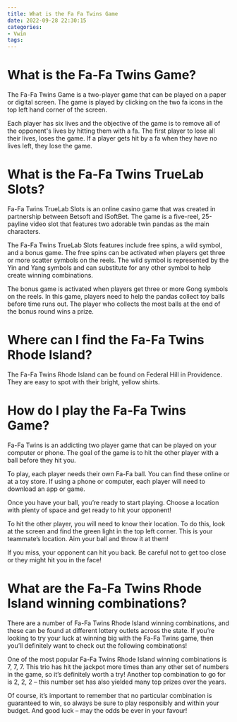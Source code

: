 ```yaml
---
title: What is the Fa Fa Twins Game
date: 2022-09-28 22:30:15
categories:
- Vwin
tags:
---
```



# What is the Fa-Fa Twins Game?

The Fa-Fa Twins Game is a two-player game that can be played on a paper or digital screen. The game is played by clicking on the two fa icons in the top left hand corner of the screen.

Each player has six lives and the objective of the game is to remove all of the opponent's lives by hitting them with a fa. The first player to lose all their lives, loses the game. If a player gets hit by a fa when they have no lives left, they lose the game.

# What is the Fa-Fa Twins TrueLab Slots?

Fa-Fa Twins TrueLab Slots is an online casino game that was created in partnership between Betsoft and iSoftBet. The game is a five-reel, 25-payline video slot that features two adorable twin pandas as the main characters.

The Fa-Fa Twins TrueLab Slots features include free spins, a wild symbol, and a bonus game. The free spins can be activated when players get three or more scatter symbols on the reels. The wild symbol is represented by the Yin and Yang symbols and can substitute for any other symbol to help create winning combinations.

The bonus game is activated when players get three or more Gong symbols on the reels. In this game, players need to help the pandas collect toy balls before time runs out. The player who collects the most balls at the end of the bonus round wins a prize.

# Where can I find the Fa-Fa Twins Rhode Island?

The Fa-Fa Twins Rhode Island can be found on Federal Hill in Providence. They are easy to spot with their bright, yellow shirts.

# How do I play the Fa-Fa Twins Game?

Fa-Fa Twins is an addicting two player game that can be played on your computer or phone. The goal of the game is to hit the other player with a ball before they hit you.

To play, each player needs their own Fa-Fa ball. You can find these online or at a toy store. If using a phone or computer, each player will need to download an app or game.

Once you have your ball, you’re ready to start playing. Choose a location with plenty of space and get ready to hit your opponent!

To hit the other player, you will need to know their location. To do this, look at the screen and find the green light in the top left corner. This is your teammate’s location. Aim your ball and throw it at them!

If you miss, your opponent can hit you back. Be careful not to get too close or they might hit you in the face!

# What are the Fa-Fa Twins Rhode Island winning combinations?

There are a number of Fa-Fa Twins Rhode Island winning combinations, and these can be found at different lottery outlets across the state. If you’re looking to try your luck at winning big with the Fa-Fa Twins game, then you’ll definitely want to check out the following combinations!

One of the most popular Fa-Fa Twins Rhode Island winning combinations is 7, 7, 7. This trio has hit the jackpot more times than any other set of numbers in the game, so it’s definitely worth a try! Another top combination to go for is 2, 2, 2 – this number set has also yielded many top prizes over the years.

Of course, it’s important to remember that no particular combination is guaranteed to win, so always be sure to play responsibly and within your budget. And good luck – may the odds be ever in your favour!
